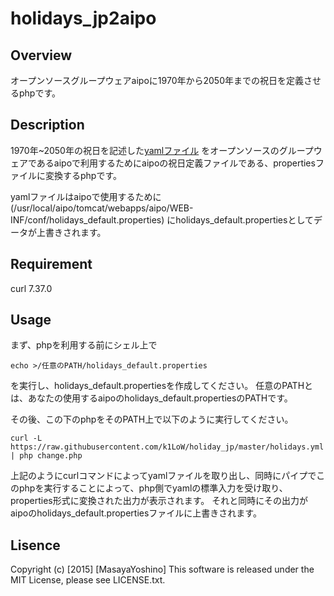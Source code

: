 # holidays_jp2aipo


## Overview

オープンソースグループウェアaipoに1970年から2050年までの祝日を定義させるphpです。


## Description


1970年~2050年の祝日を記述した[yamlファイル]
をオープンソースのグループウェアであるaipoで利用するためにaipoの祝日定義ファイルである、propertiesファイルに変換するphpです。

yamlファイルはaipoで使用するために(/usr/local/aipo/tomcat/webapps/aipo/WEB-INF/conf/holidays_default.properties)
にholidays_default.propertiesとしてデータが上書きされます。


[yamlファイル]: https://raw.githubusercontent.com/k1LoW/holiday_jp/master/holidays.yml "祝日データ"


## Requirement

curl 7.37.0


## Usage

まず、phpを利用する前にシェル上で

`echo >/任意のPATH/holidays_default.properties`

を実行し、holidays_default.propertiesを作成してください。
任意のPATHとは、あなたの使用するaipoのholidays_default.propertiesのPATHです。


その後、この下のphpをそのPATH上で以下のように実行してください。


`curl -L https://raw.githubusercontent.com/k1LoW/holiday_jp/master/holidays.yml | php change.php`


上記のようにcurlコマンドによってyamlファイルを取り出し、同時にパイプでこのphpを実行することによって、php側でyamlの標準入力を受け取り、properties形式に変換された出力が表示されます。
それと同時にその出力がaipoのholidays_default.propertiesファイルに上書きされます。



## Lisence

Copyright (c) [2015] [MasayaYoshino]
This software is released under the MIT License, please see LICENSE.txt.
